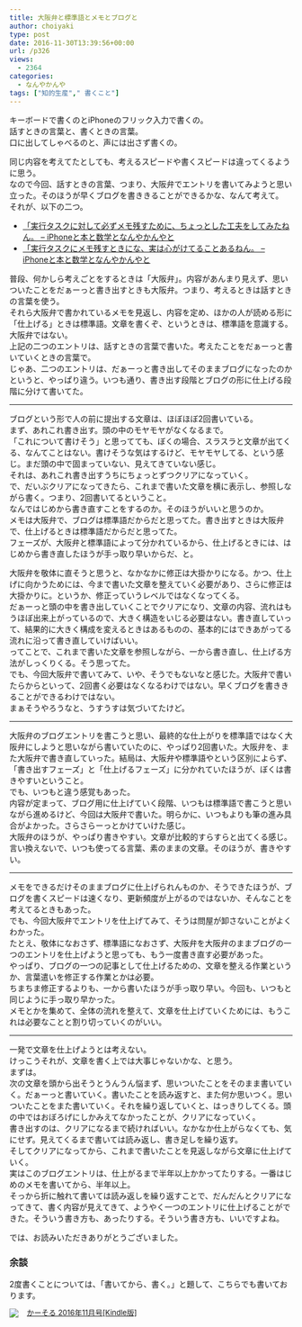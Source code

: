```yaml
---
title: 大阪弁と標準語とメモとブログと
author: choiyaki
type: post
date: 2016-11-30T13:39:56+00:00
url: /p326
views:
  - 2364
categories:
  - なんやかんや
tags: ["知的生産"," 書くこと"]
---
```

キーボードで書くのとiPhoneのフリック入力で書くの。  
話すときの言葉と、書くときの言葉。  
口に出してしゃべるのと、声には出さず書くの。

同じ内容を考えてたとしても、考えるスピードや書くスピードは違ってくるように思う。  
なので今回、話すときの言葉、つまり、大阪弁でエントリを書いてみようと思い立った。そのほうが早くブログを書ききることができるかな、なんて考えて。  
それが、以下の二つ。

  * [「実行タスクに対して必ずメモ残すために、ちょっとした工夫をしてみたねん。 – iPhoneと本と数学となんやかんやと][1] 
  * [「実行タスクにメモ残すときにな、実は心がけてることあるねん。 – iPhoneと本と数学となんやかんやと][2]

普段、何かしら考えごとをするときは「大阪弁」。内容があんまり見えず、思いついたことをだぁーっと書き出すときも大阪弁。つまり、考えるときは話すときの言葉を使う。  
それら大阪弁で書かれているメモを見返し、内容を定め、ほかの人が読める形に「仕上げる」ときは標準語。文章を書くぞ、というときは、標準語を意識する。大阪弁ではない。  
上記の二つのエントリは、話すときの言葉で書いた。考えたことをだぁーっと書いていくときの言葉で。  
じゃあ、二つのエントリは、だぁーっと書き出してそのままブログになったのかというと、やっぱり違う。いつも通り、書き出す段階とブログの形に仕上げる段階に分けて書いてた。

* * *

ブログという形で人の前に提出する文章は、ほぼほぼ2回書いている。  
まず、あれこれ書き出す。頭の中のモヤモヤがなくなるまで。  
「これについて書けそう」と思ってても、ぼくの場合、スラスラと文章が出てくる、なんてことはない。書けそうな気はするけど、モヤモヤしてる、という感じ。まだ頭の中で固まっていない、見えてきていない感じ。  
それは、あれこれ書き出すうちにちょっとずつクリアになっていく。  
で、だいぶクリアになってきたら、これまで書いた文章を横に表示し、参照しながら書く。つまり、2回書いてるということ。  
なんではじめから書き直すことをするのか。そのほうがいいと思うのか。  
メモは大阪弁で、ブログは標準語だからだと思ってた。書き出すときは大阪弁で、仕上げるときは標準語だからだと思ってた。  
フェーズが、大阪弁と標準語によって分かれているから、仕上げるときには、はじめから書き直したほうが手っ取り早いからだ、と。

大阪弁を敬体に直そうと思うと、なかなかに修正は大掛かりになる。かつ、仕上げに向かうためには、今まで書いた文章を整えていく必要があり、さらに修正は大掛かりに。というか、修正っていうレベルではなくなってくる。  
だぁーっと頭の中を書き出していくことでクリアになり、文章の内容、流れはもうほぼ出来上がっているので、大きく構造をいじる必要はない。書き直していって、結果的に大きく構成を変えるときはあるものの、基本的にはできあがってる流れに沿って書き直していけばいい。  
ってことで、これまで書いた文章を参照しながら、一から書き直し、仕上げる方法がしっくりくる。そう思ってた。  
でも、今回大阪弁で書いてみて、いや、そうでもないなと感じた。大阪弁で書いたらからといって、2回書く必要はなくなるわけではない。早くブログを書ききることができるわけではない。  
まぁそうやろうなと、うすうすは気づいてたけど。

* * *

大阪弁のブログエントリを書こうと思い、最終的な仕上がりを標準語ではなく大阪弁にしようと思いながら書いていたのに、やっぱり2回書いた。大阪弁を、また大阪弁で書き直していった。結局は、大阪弁や標準語やという区別によらず、「書き出すフェーズ」と「仕上げるフェーズ」に分かれていたほうが、ぼくは書きやすいということ。  
でも、いつもと違う感覚もあった。  
内容が定まって、ブログ用に仕上げていく段階、いつもは標準語で書こうと思いながら進めるけど、今回は大阪弁で書いた。明らかに、いつもよりも筆の進み具合がよかった。さらさらーっとかけていけた感じ。  
大阪弁のほうが、やっぱり書きやすい。文章が比較的すらすらと出てくる感じ。言い換えないで、いつも使ってる言葉、素のままの文章。そのほうが、書きやすい。

* * *

メモをできるだけそのままブログに仕上げられんものか、そうできたほうが、ブログを書くスピードは速くなり、更新頻度が上がるのではないか、そんなことを考えてるときもあった。  
でも、今回大阪弁でエントリを仕上げてみて、そうは問屋が卸さないことがよくわかった。  
たとえ、敬体になおさず、標準語になおさず、大阪弁を大阪弁のままブログの一つのエントリを仕上げようと思っても、もう一度書き直す必要があった。  
やっぱり、ブログの一つの記事として仕上げるための、文章を整える作業というか、言葉遣いを修正する作業とかは必要。  
ちまちま修正するよりも、一から書いたほうが手っ取り早い。今回も、いつもと同じように手っ取り早かった。  
メモとかを集めて、全体の流れを整えて、文章を仕上げていくためには、もうこれは必要なことと割り切っていくのがいい。

* * *

一発で文章を仕上げようとは考えない。  
けっこうそれが、文章を書く上では大事じゃないかな、と思う。  
まずは。  
次の文章を頭から出そうとうんうん悩まず、思いついたことをそのまま書いていく。だぁーっと書いていく。書いたことを読み返すと、また何か思いつく。思いついたことをまた書いていく。それを繰り返していくと、はっきりしてくる。頭の中ではおぼろげにしかみえてなかったことが、クリアになっていく。  
書き出すのは、クリアになるまで続ければいい。なかなか仕上がらなくても、気にせず。見えてくるまで書いては読み返し、書き足しを繰り返す。  
そしてクリアになってから、これまで書いたことを見返しながら文章に仕上げていく。  
実はこのブログエントリは、仕上がるまで半年以上かかってたりする。一番はじめのメモを書いてから、半年以上。  
そっから折に触れて書いては読み返しを繰り返すことで、だんだんとクリアになってきて、書く内容が見えてきて、ようやく一つのエントリに仕上げることができた。そういう書き方も、あったりする。そういう書き方も、いいですよね。

では、お読みいただきありがとうございました。

### 余談

2度書くことについては、「書いてから、書く。」と題して、こちらでも書いております。

<div class="booklink-box" style="text-align:left;padding-bottom:20px;font-size:small;/zoom: 1;overflow: hidden;">
  <div class="booklink-image" style="float:left;margin:0 15px 10px 0;">
    <a href="http://www.amazon.co.jp/exec/obidos/asin/B01MYMT67Y/choiyaki81-22/" target="_blank" ><img src="https://i0.wp.com/ecx.images-amazon.com/images/I/41XPV16oU8L._SL160_.jpg?w=660" style="border: none;" data-recalc-dims="1" /></a>
  </div>
  
  <div class="booklink-info" style="line-height:120%;/zoom: 1;overflow: hidden;">
    <div class="booklink-name" style="margin-bottom:10px;line-height:120%">
      <a href="http://www.amazon.co.jp/exec/obidos/asin/B01MYMT67Y/choiyaki81-22/" target="_blank" >かーそる 2016年11月号[Kindle版]</a></p> 
      
  </div>
  
  <div class="booklink-footer" style="clear: left">
  </div>
</div>

 [1]: https://choiyaki.com/?p=208
 [2]: https://choiyaki.com/?p=260&